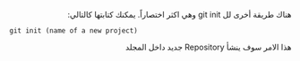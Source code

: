 ﻿<p dir="RTL">
هناك طريقة أخرى لل git init وهي اكثر اختصاراً. يمكنك كتابتها كالتالي:
</p>

`git init (name of a new project)`

<p dir="RTL">
هذا الامر سوف ينشأ Repository جديد داخل المجلد
</p>


